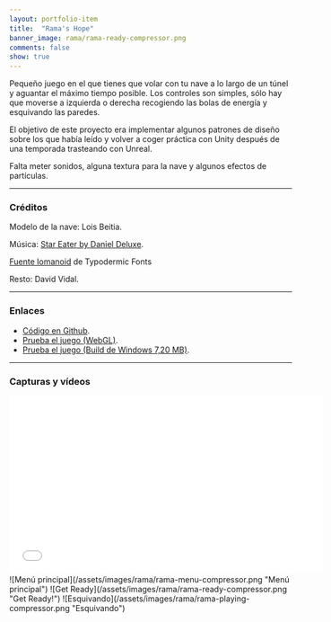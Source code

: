 ```yaml
---
layout: portfolio-item
title:  "Rama's Hope"
banner_image: rama/rama-ready-compressor.png
comments: false
show: true
---
```


Pequeño juego en el que tienes que volar con tu nave a lo largo de un túnel y aguantar el máximo tiempo posible. Los controles son simples, sólo hay que moverse a izquierda o derecha recogiendo las bolas de energía y esquivando las paredes.

El objetivo de este proyecto era implementar algunos patrones de diseño sobre los que había leído y volver a coger práctica con Unity después de una temporada trasteando con Unreal.

Falta meter sonidos, alguna textura para la nave y algunos efectos de partículas.

---

### Créditos
Modelo de la nave: Lois Beitia.

Música: [Star Eater by Daniel Deluxe](https://newretrowave.bandcamp.com/album/magnatron).

[Fuente Iomanoid](http://www.dafont.com/es/arkanoid.font) de Typodermic Fonts

Resto: David Vidal.

---

### Enlaces
* [Código en Github](https://github.com/txotxopue/RamasHope).
* [Prueba el juego (WebGL)](/assets/builds/rama/index.html).
* [Prueba el juego (Build de Windows 7,20 MB)](/assets/builds/rama/RamasHope.zip).

---

### Capturas y vídeos
<iframe width="560" height="315" src="//www.youtube.com/embed/cOXChB1AtzY" frameborder="0" allowfullscreen></iframe>
![Menú principal](/assets/images/rama/rama-menu-compressor.png "Menú principal")
![Get Ready](/assets/images/rama/rama-ready-compressor.png "Get Ready!")
![Esquivando](/assets/images/rama/rama-playing-compressor.png "Esquivando")